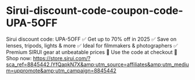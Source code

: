 # Sirui-discount-code-coupon-code-UPA-5OFF
Sirui discount code: UPA-5OFF ✅ Get up to 70% off in 2025 ✅ Save on lenses, tripods, lights &amp; more ✅ Ideal for filmmakers &amp; photographers ✅ Premium SIRUI gear at unbeatable prices 🎯 Use the code at checkout 🔗 Shop now: https://store.sirui.com/?sca_ref=8845442.lYfQapkN7X&amp;utm_source=affiliates&amp;utm_medium=uppromote&amp;utm_campaign=8845442
